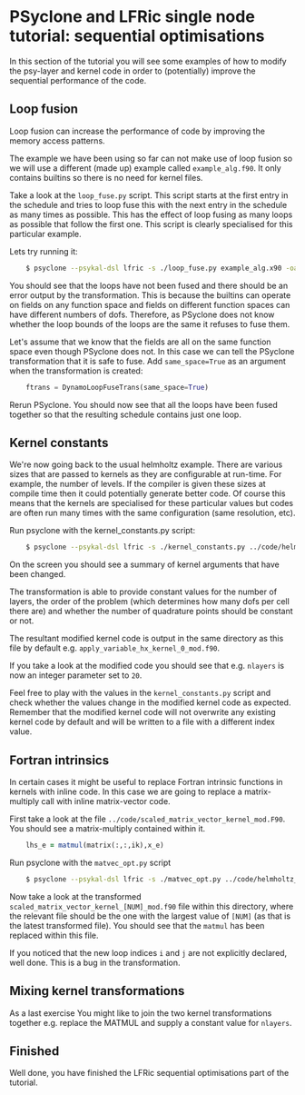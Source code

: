 # PSyclone and LFRic single node tutorial: sequential optimisations #

In this section of the tutorial you will see some examples of how to
modify the psy-layer and kernel code in order to (potentially) improve
the sequential performance of the code.

## Loop fusion ##

Loop fusion can increase the performance of code by improving the
memory access patterns.

The example we have been using so far can not make use of loop fusion
so we will use a different (made up) example called
`example_alg.f90`. It only contains builtins so there is no need for
kernel files.

Take a look at the `loop_fuse.py` script. This script starts at the
first entry in the schedule and tries to loop fuse this with the next
entry in the schedule as many times as possible. This has the effect
of loop fusing as many loops as possible that follow the first
one. This script is clearly specialised for this particular example.

Lets try running it:

```bash
    $ psyclone --psykal-dsl lfric -s ./loop_fuse.py example_alg.x90 -oalg /dev/null -opsy psy.f90
```

You should see that the loops have not been fused and there should be
an error output by the transformation. This is because the builtins
can operate on fields on any function space and fields on different
function spaces can have different numbers of dofs. Therefore, as
PSyclone does not know whether the loop bounds of the loops are the
same it refuses to fuse them.

Let's assume that we know that the fields are all on the same function
space even though PSyclone does not. In this case we can tell the
PSyclone transformation that it is safe to fuse. Add `same_space=True`
as an argument when the transformation is created:

```python
    ftrans = DynamoLoopFuseTrans(same_space=True)
```

Rerun PSyclone. You should now see that all the loops have been fused
together so that the resulting schedule contains just one loop.

## Kernel constants ##

We're now going back to the usual helmholtz example. There are various
sizes that are passed to kernels as they are configurable at
run-time. For example, the number of levels. If the compiler is given
these sizes at compile time then it could potentially generate better
code. Of course this means that the kernels are specialised for these
particular values but codes are often run many times with the same
configuration (same resolution, etc).

Run psyclone with the kernel_constants.py script:

```bash
    $ psyclone --psykal-dsl lfric -s ./kernel_constants.py ../code/helmholtz_solver_alg_mod.x90 -oalg /dev/null -opsy psy.f90
```

On the screen you should see a summary of kernel arguments that have
been changed.

The transformation is able to provide constant values for the number
of layers, the order of the problem (which determines how many dofs
per cell there are) and whether the number of quadrature points should
be constant or not.

The resultant modified kernel code is output in the same directory as
this file by default e.g. `apply_variable_hx_kernel_0_mod.f90`.

If you take a look at the modified code you should see that
e.g. `nlayers` is now an integer parameter set to `20`.

Feel free to play with the values in the `kernel_constants.py` script
and check whether the values change in the modified kernel code as
expected. Remember that the modified kernel code will not overwrite
any existing kernel code by default and will be written to a file with
a different index value.

## Fortran intrinsics ##

In certain cases it might be useful to replace Fortran intrinsic
functions in kernels with inline code. In this case we are going to
replace a matrix-multiply call with inline matrix-vector code.

First take a look at the file
`../code/scaled_matrix_vector_kernel_mod.F90`. You should see a
matrix-multiply contained within it.

```fortran
    lhs_e = matmul(matrix(:,:,ik),x_e)
```

Run psyclone with the `matvec_opt.py` script

```bash
    $ psyclone --psykal-dsl lfric -s ./matvec_opt.py ../code/helmholtz_solver_alg_mod.x90 -oalg /dev/null -opsy psy.f90
```

Now take a look at the transformed
`scaled_matrix_vector_kernel_[NUM]_mod.f90` file within this directory,
where the relevant file should be the one with the largest value of
`[NUM]` (as that is the latest transformed file). You should see that
the `matmul` has been replaced within this file.

If you noticed that the new loop indices `i` and `j` are not
explicitly declared, well done. This is a bug in the transformation.

## Mixing kernel transformations ##

As a last exercise You might like to join the two kernel
transformations together e.g. replace the MATMUL and supply a
constant value for `nlayers`.

## Finished ##

Well done, you have finished the LFRic sequential optimisations part
of the tutorial.

